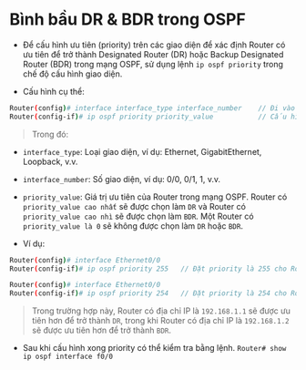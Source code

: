 # Bình bầu DR & BDR trong OSPF

- Để cấu hình ưu tiên (priority) trên các giao diện để xác định Router có ưu tiên để trở thành Designated Router (DR) hoặc Backup Designated Router (BDR) trong mạng OSPF, sử dụng lệnh `ip ospf priority` trong chế độ cấu hình giao diện.

- Cấu hình cụ thể:

```sh
Router(config)# interface interface_type interface_number    // Đi vào chế độ cấu hình cho giao diện cụ thể
Router(config-if)# ip ospf priority priority_value           // Cấu hình ưu tiên OSPF cho giao diện, priority_value có giá trị từ 0 đến 255
```

> Trong đó:

+ `interface_type`: Loại giao diện, ví dụ: Ethernet, GigabitEthernet, Loopback, v.v.

+ `interface_number`: Số giao diện, ví dụ: 0/0, 0/1, 1, v.v.

+ `priority_value`: Giá trị ưu tiên của Router trong mạng OSPF. Router có `priority_value cao nhất` sẽ được chọn làm `DR` 
và Router có `priority_value cao nhì` sẽ được chọn làm `BDR`. Một Router có `priority_value là 0` sẽ không được chọn làm `DR` hoặc `BDR`.

- Ví dụ:

```sh
Router(config)# interface Ethernet0/0
Router(config-if)# ip ospf priority 255   // Đặt priority là 255 cho Router 192.168.1.1
```

```sh
Router(config)# interface Ethernet0/0
Router(config-if)# ip ospf priority 254   // Đặt priority là 254 cho Router 192.168.1.2
```
> Trong trường hợp này, Router có địa chỉ IP là `192.168.1.1` sẽ được ưu tiên hơn để trở thành `DR`, trong khi Router có địa chỉ IP là `192.168.1.2` sẽ được ưu tiên hơn để trở thành `BDR`.

- Sau khi cấu hình xong priority có thể kiểm tra bằng lệnh. 
	`Router# show ip ospf interface f0/0` 

